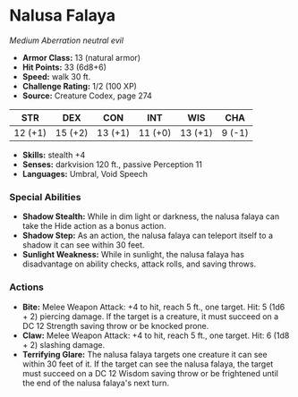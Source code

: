 # Nalusa Falaya

*Medium* *Aberration* *neutral evil*

- **Armor Class:** 13 (natural armor)
- **Hit Points:** 33 (6d8+6)
- **Speed:** walk 30 ft.
- **Challenge Rating:** 1/2 (100 XP)
- **Source:** Creature Codex, page 274

| STR | DEX | CON | INT | WIS | CHA |
| --- | --- | --- | --- | --- | --- |
| 12 (+1) | 15 (+2) | 13 (+1) | 11 (+0) | 13 (+1) | 9 (-1) |

- **Skills:** stealth +4
- **Senses:** darkvision 120 ft., passive Perception 11
- **Languages:** Umbral, Void Speech

### Special Abilities

- **Shadow Stealth:** While in dim light or darkness, the nalusa falaya can take the Hide action as a bonus action.
- **Shadow Step:** As an action, the nalusa falaya can teleport itself to a shadow it can see within 30 feet.
- **Sunlight Weakness:** While in sunlight, the nalusa falaya has disadvantage on ability checks, attack rolls, and saving throws.

### Actions

- **Bite:** Melee Weapon Attack: +4 to hit, reach 5 ft., one target. Hit: 5 (1d6 + 2) piercing damage. If the target is a creature, it must succeed on a DC 12 Strength saving throw or be knocked prone.
- **Claw:** Melee Weapon Attack: +4 to hit, reach 5 ft., one target. Hit: 6 (1d8 + 2) slashing damage.
- **Terrifying Glare:** The nalusa falaya targets one creature it can see within 30 feet of it. If the target can see the nalusa falaya, the target must succeed on a DC 12 Wisdom saving throw or be frightened until the end of the nalusa falaya's next turn.


